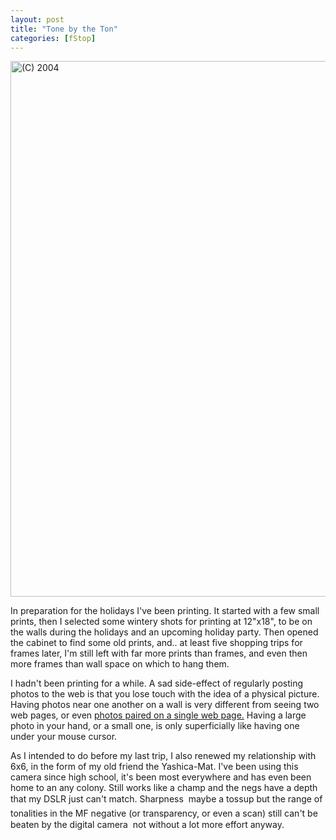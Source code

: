 ```yaml
---
layout: post
title: "Tone by the Ton"
categories: [fStop]
---
```

<img src="/pix2004/tones.jpg" width=807 height=857 border=0 title="(C) 2004">

In preparation for the holidays I've been printing. It started with a few small prints, then I selected some wintery shots for printing at 12"x18", to be on the walls during the holidays and an upcoming holiday party. Then opened the cabinet to find some old prints, and.. at least five shopping trips for frames later, I'm still left with far more prints than frames, and even then more frames than wall space on which to hang them.

I hadn't been printing for a while. A sad side-effect of regularly posting photos to the web is that you lose touch with the idea of a physical picture. Having photos near one another on a wall is very different from seeing two web pages, or even <a href="http://www.foundobjectsgallery.com/scene/index.htm">photos paired on a single web page.</a> Having a large photo in your hand, or a small one, is only superficially like having one under your mouse cursor.

As I intended to do before my last trip, I also renewed my relationship with 6x6, in the form of my old friend the Yashica-Mat. I've been using this camera since high school, it's been most everywhere and has even been home to an any colony. Still works like a champ and the negs have a depth that my DSLR just can't match. Sharpness &#151; maybe a tossup but the range of tonalities in the MF negative (or transparency, or even a scan) still can't be beaten by the digital camera &#151; not without a lot more effort anyway.
